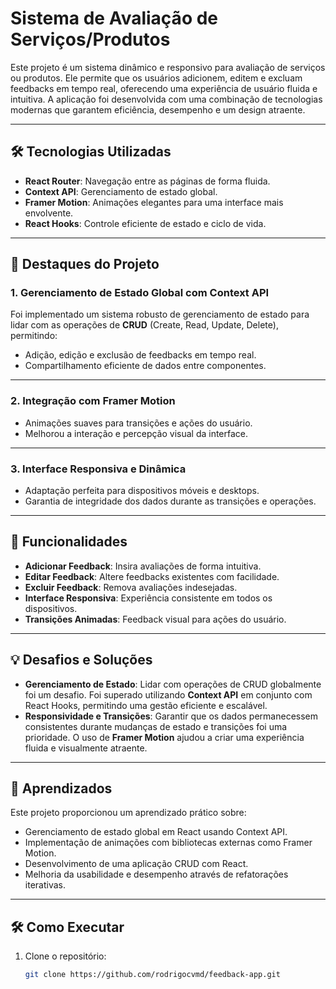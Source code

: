 # Sistema de Avaliação de Serviços/Produtos

Este projeto é um sistema dinâmico e responsivo para avaliação de serviços ou produtos. Ele permite que os usuários adicionem, editem e excluam feedbacks em tempo real, oferecendo uma experiência de usuário fluida e intuitiva. A aplicação foi desenvolvida com uma combinação de tecnologias modernas que garantem eficiência, desempenho e um design atraente.

---

## 🛠️ Tecnologias Utilizadas

- **React Router**: Navegação entre as páginas de forma fluida.
- **Context API**: Gerenciamento de estado global.
- **Framer Motion**: Animações elegantes para uma interface mais envolvente.
- **React Hooks**: Controle eficiente de estado e ciclo de vida.

---

## 🌟 Destaques do Projeto

### 1. **Gerenciamento de Estado Global com Context API**
Foi implementado um sistema robusto de gerenciamento de estado para lidar com as operações de **CRUD** (Create, Read, Update, Delete), permitindo:
- Adição, edição e exclusão de feedbacks em tempo real.
- Compartilhamento eficiente de dados entre componentes.

---

### 2. **Integração com Framer Motion**
- Animações suaves para transições e ações do usuário.
- Melhorou a interação e percepção visual da interface.

---

### 3. **Interface Responsiva e Dinâmica**
- Adaptação perfeita para dispositivos móveis e desktops.
- Garantia de integridade dos dados durante as transições e operações.

---

## 🚀 Funcionalidades

- **Adicionar Feedback**: Insira avaliações de forma intuitiva.
- **Editar Feedback**: Altere feedbacks existentes com facilidade.
- **Excluir Feedback**: Remova avaliações indesejadas.
- **Interface Responsiva**: Experiência consistente em todos os dispositivos.
- **Transições Animadas**: Feedback visual para ações do usuário.

---

## 💡 Desafios e Soluções

- **Gerenciamento de Estado**: Lidar com operações de CRUD globalmente foi um desafio. Foi superado utilizando **Context API** em conjunto com React Hooks, permitindo uma gestão eficiente e escalável.
- **Responsividade e Transições**: Garantir que os dados permanecessem consistentes durante mudanças de estado e transições foi uma prioridade. O uso de **Framer Motion** ajudou a criar uma experiência fluida e visualmente atraente.

---

## 📝 Aprendizados

Este projeto proporcionou um aprendizado prático sobre:
- Gerenciamento de estado global em React usando Context API.
- Implementação de animações com bibliotecas externas como Framer Motion.
- Desenvolvimento de uma aplicação CRUD com React.
- Melhoria da usabilidade e desempenho através de refatorações iterativas.

---

## 🛠️ Como Executar

1. Clone o repositório:
   ```bash
   git clone https://github.com/rodrigocvmd/feedback-app.git

